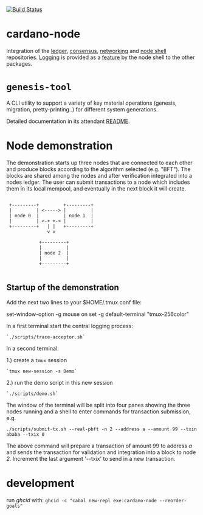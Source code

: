 [![Build Status](https://badge.buildkite.com/a978cbb4def7018be3d0a004127da356f4db32f1c318c1a48a.svg)](https://buildkite.com/input-output-hk/cardano-node)

# cardano-node

Integration of the [ledger](https://github.com/input-output-hk/cardano-ledger), [consensus](https://github.com/input-output-hk/ouroboros-network/tree/master/ouroboros-consensus), [networking](https://github.com/input-output-hk/ouroboros-network/tree/master/ouroboros-network) and [node shell](https://github.com/input-output-hk/cardano-shell) repositories.
[Logging](https://github.com/input-output-hk/iohk-monitoring-framework) is provided as a [feature](https://github.com/input-output-hk/cardano-shell/blob/master/app/Cardano/Shell/Features/Logging.hs) by the node shell to the other packages.

# `genesis-tool`

A CLI utility to support a variety of key material operations (genesis, migration, pretty-printing..) for different system generations.

Detailed documentation in its attendant [README](https://github.com/input-output-hk/cardano-shell/blob/master/app/genesis-tool/README.md).

# Node demonstration

The demonstration starts up three nodes that are connected to each other and produce blocks according to the algorithm selected (e.g. "BFT").
The blocks are shared among the nodes and after verification integrated into a nodes ledger.
The user can submit transactions to a node which includes them in its local mempool, and eventually in the next block it will create.


```

 +---------+         +---------+
 |         | <-----> |         |
 | node 0  |         | node 1  |
 |         | <-+ +-> |         |
 +---------+   | |   +---------+
               v v

            +---------+
            |         |
            | node 2  |
            |         |
            +---------+


```

## Startup of the demonstration

Add the next two lines to your $HOME/.tmux.conf file:

set-window-option -g mouse on
set -g default-terminal "tmux-256color" 

In a first terminal start the central logging process:

    `./scripts/trace-acceptor.sh`

In a second terminal:

1.) create a `tmux` session

    `tmux new-session -s Demo`

2.) run the demo script in this new session

    `./scripts/demo.sh`

The window of the terminal will be split into four panes showing the three nodes running and a shell to enter commands for transaction submission, e.g.

```
./scripts/submit-tx.sh --real-pbft -n 2 --address a --amount 99 --txin ababa --txix 0

```
The above command will prepare a transaction of amount 99 to address _a_ and sends the transaction for validation and integration into a block to node _2_.
Increment the last argument '--txix' to send in a new transaction.



# development

run *ghcid* with: `ghcid -c "cabal new-repl exe:cardano-node --reorder-goals"`

